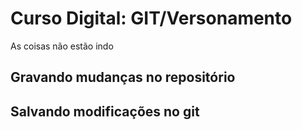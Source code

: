 # Curso Digital: GIT/Versonamento 
 As coisas não estão indo 
## Gravando mudanças no repositório

## Salvando modificações no git